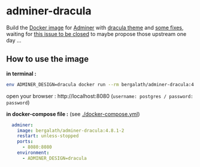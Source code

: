 # adminer-dracula

Build the [Docker image](https://hub.docker.com/r/bergalath/adminer-dracula) for [Adminer](https://github.com/vrana/adminer) with [dracula theme](https://github.com/dracula/adminer) and [some fixes](https://github.com/bergalath/dracula-adminer-theme), waiting for [this issue to be closed](https://github.com/dracula/adminer/issues/1#issuecomment-809944711) to maybe propose those upstream one day …

## How to use the image

**in terminal :**

```bash
env ADMINER_DESIGN=dracula docker run --rm bergalath/adminer-dracula:4.8.1-2
```

open your browser : http://localhost:8080 (`username: postgres / password: password`)

**in docker-compose file :** (see [./docker-compose.yml](docker-compose.yml))

```yaml
  adminer:
    image: bergalath/adminer-dracula:4.8.1-2
    restart: unless-stopped
    ports:
      - 8080:8080
    environment:
      - ADMINER_DESIGN=dracula
```
